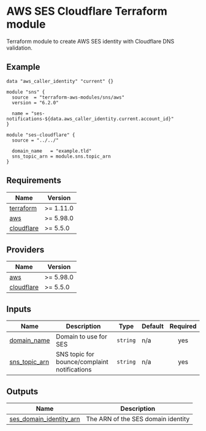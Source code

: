 # AWS SES Cloudflare Terraform module

Terraform module to create AWS SES identity with Cloudflare DNS validation.

## Example

<!-- BEGIN_TF_DOCS -->
```hcl
data "aws_caller_identity" "current" {}

module "sns" {
  source  = "terraform-aws-modules/sns/aws"
  version = "6.2.0"

  name = "ses-notifications-${data.aws_caller_identity.current.account_id}"
}

module "ses-cloudflare" {
  source = "../../"

  domain_name   = "example.tld"
  sns_topic_arn = module.sns.topic_arn
}
```
## Requirements

| Name | Version |
|------|---------|
| <a name="requirement_terraform"></a> [terraform](#requirement\_terraform) | >= 1.11.0 |
| <a name="requirement_aws"></a> [aws](#requirement\_aws) | >= 5.98.0 |
| <a name="requirement_cloudflare"></a> [cloudflare](#requirement\_cloudflare) | >= 5.5.0 |

## Providers

| Name | Version |
|------|---------|
| <a name="provider_aws"></a> [aws](#provider\_aws) | >= 5.98.0 |
| <a name="provider_cloudflare"></a> [cloudflare](#provider\_cloudflare) | >= 5.5.0 |

## Inputs

| Name | Description | Type | Default | Required |
|------|-------------|------|---------|:--------:|
| <a name="input_domain_name"></a> [domain\_name](#input\_domain\_name) | Domain to use for SES | `string` | n/a | yes |
| <a name="input_sns_topic_arn"></a> [sns\_topic\_arn](#input\_sns\_topic\_arn) | SNS topic for bounce/complaint notifications | `string` | n/a | yes |

## Outputs

| Name | Description |
|------|-------------|
| <a name="output_ses_domain_identity_arn"></a> [ses\_domain\_identity\_arn](#output\_ses\_domain\_identity\_arn) | The ARN of the SES domain identity |
<!-- END_TF_DOCS -->
